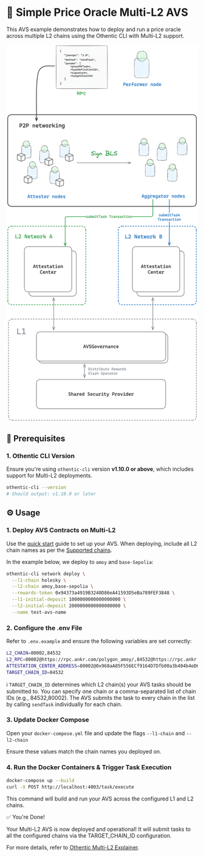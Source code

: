 # 🧮 Simple Price Oracle Multi-L2 AVS

This AVS example demonstrates how to deploy and run a price oracle across multiple L2 chains using the Othentic CLI with Multi-L2 support.

![Multi L2](./image.png)

## 🚀 Prerequisites

### 1. Othentic CLI Version

Ensure you're using `othentic-cli` version **v1.10.0 or above**, which includes support for Multi-L2 deployments.

```bash
othentic-cli --version
# Should output: v1.10.0 or later
```


## ⚙️ Usage

### 1. Deploy AVS Contracts on Multi-L2
Use the [quick start](https://docs.othentic.xyz/main/avs-framework/quick-start) guide to set up your AVS. When deploying, include all L2 chain names as per the [Supported chains](https://docs.othentic.xyz/main/avs-framework/supported-networks).

In the example below, we deploy to `amoy` and `base-Sepolia`:

```bash
othentic-cli network deploy \
  --l1-chain holesky \
  --l2-chain amoy,base-sepolia \
  --rewards-token 0x94373a4919B3240D86eA41593D5eBa789FEF3848 \
  --l1-initial-deposit 1000000000000000000 \
  --l2-initial-deposit 2000000000000000000 \
  --name test-avs-name
```

### 2. Configure the .env File

Refer to `.env.example` and ensure the following variables are set correctly:

```bash
L2_CHAIN=80002,84532
L2_RPC=80002@https://rpc.ankr.com/polygon_amoy/,84532@https://rpc.ankr.com/base_sepolia/
ATTESTATION_CENTER_ADDRESS=80002@0x968aA85F556ECf9164D7Dfb00a3b404b4eD6dEc0,84532@0x5F2b17764986Da7Fa0a8E96f81B3C8244116aB3F
TARGET_CHAIN_ID=84532
```

ℹ️ `TARGET_CHAIN_ID` determines which L2 chain(s) your AVS tasks should be submitted to.
You can specify one chain or a comma-separated list of chain IDs (e.g., 84532,80002).
The AVS submits the task to every chain in the list by calling `sendTask` individually for each chain.


### 3. Update Docker Compose
Open your `docker-compose.yml` file and update the flags `--l1-chain` and `--l2-chain`

Ensure these values match the chain names you deployed on.

### 4. Run the Docker Containers & Trigger Task Execution

```bash
docker-compose up --build
curl -X POST http://localhost:4003/task/execute
```
This command will build and run your AVS across the configured L1 and L2 chains.



✅ You're Done!

Your Multi-L2 AVS is now deployed and operational! It will submit tasks to all the configured chains via the TARGET_CHAIN_ID configuration.

For more details, refer to [Othentic Multi-L2 Explainer](https://docs.othentic.xyz/main/avs-framework/explainers/multi-l2s).

